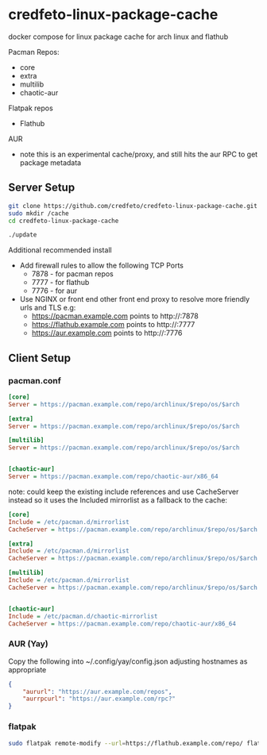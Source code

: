 # credfeto-linux-package-cache

docker compose for linux package cache for arch linux and flathub

Pacman Repos:
* core
* extra
* multilib
* chaotic-aur

Flatpak repos
* Flathub

AUR
* note this is an experimental cache/proxy, and still hits the aur RPC to get package metadata

## Server Setup

```bash
git clone https://github.com/credfeto/credfeto-linux-package-cache.git
sudo mkdir /cache
cd credfeto-linux-package-cache

./update
```

Additional recommended install
* Add firewall rules to allow the following TCP Ports
  - 7878 - for pacman repos
  - 7777 - for flathub
  - 7776 - for aur
* Use NGINX or front end other front end proxy to resolve more friendly urls and TLS e.g:
  - https://pacman.example.com points to http://<server>:7878
  - https://flathub.example.com points to http://<server>:7777
  - https://aur.example.com points to http://<server>:7776

## Client Setup

### pacman.conf

```ini
[core]
Server = https://pacman.example.com/repo/archlinux/$repo/os/$arch

[extra]
Server = https://pacman.example.com/repo/archlinux/$repo/os/$arch

[multilib]
Server = https://pacman.example.com/repo/archlinux/$repo/os/$arch


[chaotic-aur]
Server = https://pacman.example.com/repo/chaotic-aur/x86_64
```

note: could keep the existing include references and use CacheServer instead so it uses the Included mirrorlist as a 
fallback to the cache:

```ini
[core]
Include = /etc/pacman.d/mirrorlist
CacheServer = https://pacman.example.com/repo/archlinux/$repo/os/$arch

[extra]
Include = /etc/pacman.d/mirrorlist
CacheServer = https://pacman.example.com/repo/archlinux/$repo/os/$arch

[multilib]
Include = /etc/pacman.d/mirrorlist
CacheServer = https://pacman.example.com/repo/archlinux/$repo/os/$arch


[chaotic-aur]
Include = /etc/pacman.d/chaotic-mirrorlist
CacheServer = https://pacman.example.com/repo/chaotic-aur/x86_64
```

### AUR (Yay)

Copy the following into ~/.config/yay/config.json adjusting hostnames as appropriate 

```json
{
    "aururl": "https://aur.example.com/repos",
    "aurrpcurl": "https://aur.example.com/rpc?"
}

```

### flatpak

```bash
sudo flatpak remote-modify --url=https://flathub.example.com/repo/ flathub-verified
```





